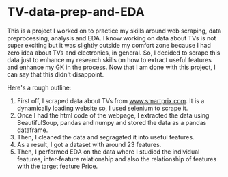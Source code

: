 # TV-data-prep-and-EDA
This is a project I worked on to practice my skills around web scraping, data preprocessing, analysis and EDA. I know working on data about TVs is not super exciting but it was slightly outside my comfort zone because I had zero idea about TVs and electronics, in general. So, I decided to scrape this data just to enhance my research skills on how to extract useful features and enhance my GK in the process. Now that I am done with this project, I can say that this didn't disappoint.

Here's a rough outline:
1. First off, I scraped data about TVs from www.smartprix.com. It is a dynamically loading website so, I used selenium to scrape it.
2. Once I had the html code of the webpage, I extracted the data using BeautifulSoup, pandas and numpy and stored the data as a pandas dataframe.
3. Then, I cleaned the data and segragated it into useful features.
4. As a result, I got a dataset with around 23 features.
5. Then, I performed EDA on the data where I studied the individual features, inter-feature relationship and also the relationship of features with the target feature Price.

